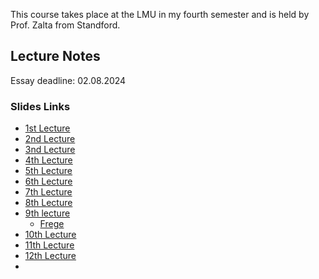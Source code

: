 This course takes place at the LMU in my fourth semester and is held by Prof. Zalta from Standford.
## Lecture Notes
Essay deadline: 02.08.2024
### Slides Links
- [1st Lecture](https://mally.stanford.edu/presentations/2024-blockseminar-01.pdf)
- [2nd Lecture](https://mally.stanford.edu/presentations/2024-blockseminar-02.pdf)
- [3nd Lecture](https://mally.stanford.edu/presentations/2024-blockseminar-03.pdf)
- [4th Lecture](https://mally.stanford.edu/presentations/2024-blockseminar-04.pdf)
- [5th Lecture](https://mally.stanford.edu/presentations/2024-blockseminar-05.pdf)
- [6th Lecture](https://mally.stanford.edu/presentations/2024-blockseminar-06.pdf)
- [7th Lecture](https://mally.stanford.edu/presentations/2024-blockseminar-07.pdf)
- [8th Lecture](https://mally.stanford.edu/presentations/2024-blockseminar-08.pdf)
- [9th lecture](https://mally.stanford.edu/presentations/2024-blockseminar-09.pdf)
	- [Frege](https://plato.stanford.edu/entries/frege-theorem/)
- [10th Lecture](https://mally.stanford.edu/presentations/2024-blockseminar-10.pdf)
- [11th Lecture](https://mally.stanford.edu/presentations/2024-blockseminar-11.pdf)
- [12th Lecture](https://mally.stanford.edu/presentations/2024-blockseminar-12.pdf)
- 

